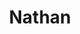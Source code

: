 ---
pid: NS146
title: Nathan
location_transcription: Nathan
zipcode: 
outside_phl: 
neighborhood: 
age: '6'
age_range: 6-13
instagram: 
image_file_name: NS_146.jpg
proposal_transcription: 
topic: Unknown
topic_summary: '0'
type: Other No Form
keywords_other: 
credit: Nathan
image_labels: 
twitter: 
facebook: 
permalink: "/monuments/ns146/"
layout: item-page
---